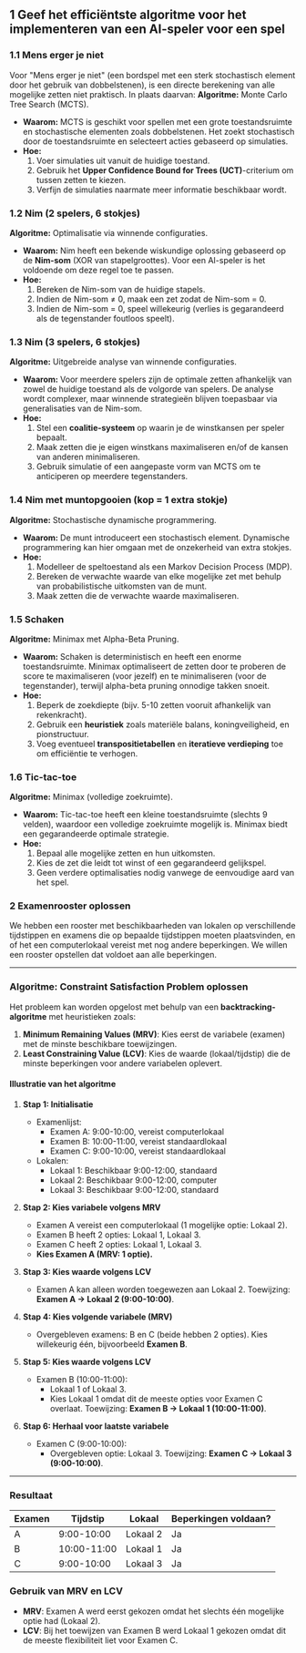## 1 Geef het efficiëntste algoritme voor het implementeren van een AI-speler voor een spel

### 1.1 Mens erger je niet

Voor "Mens erger je niet" (een bordspel met een sterk stochastisch element door het gebruik van dobbelstenen), is een directe berekening van alle mogelijke zetten niet praktisch. In plaats daarvan:
**Algoritme:** Monte Carlo Tree Search (MCTS).

- **Waarom:** MCTS is geschikt voor spellen met een grote toestandsruimte en stochastische elementen zoals dobbelstenen. Het zoekt stochastisch door de toestandsruimte en selecteert acties gebaseerd op simulaties.
- **Hoe:**
  1. Voer simulaties uit vanuit de huidige toestand.
  2. Gebruik het **Upper Confidence Bound for Trees (UCT)**-criterium om tussen zetten te kiezen.
  3. Verfijn de simulaties naarmate meer informatie beschikbaar wordt.

### 1.2 Nim (2 spelers, 6 stokjes)

**Algoritme:** Optimalisatie via winnende configuraties.

- **Waarom:** Nim heeft een bekende wiskundige oplossing gebaseerd op de **Nim-som** (XOR van stapelgroottes). Voor een AI-speler is het voldoende om deze regel toe te passen.
- **Hoe:**
  1. Bereken de Nim-som van de huidige stapels.
  2. Indien de Nim-som $\neq$ 0, maak een zet zodat de Nim-som = 0.
  3. Indien de Nim-som = 0, speel willekeurig (verlies is gegarandeerd als de tegenstander foutloos speelt).

### 1.3 Nim (3 spelers, 6 stokjes)

**Algoritme:** Uitgebreide analyse van winnende configuraties.

- **Waarom:** Voor meerdere spelers zijn de optimale zetten afhankelijk van zowel de huidige toestand als de volgorde van spelers. De analyse wordt complexer, maar winnende strategieën blijven toepasbaar via generalisaties van de Nim-som.
- **Hoe:**
  1. Stel een **coalitie-systeem** op waarin je de winstkansen per speler bepaalt.
  2. Maak zetten die je eigen winstkans maximaliseren en/of de kansen van anderen minimaliseren.
  3. Gebruik simulatie of een aangepaste vorm van MCTS om te anticiperen op meerdere tegenstanders.

### 1.4 Nim met muntopgooien (kop = 1 extra stokje)

**Algoritme:** Stochastische dynamische programmering.

- **Waarom:** De munt introduceert een stochastisch element. Dynamische programmering kan hier omgaan met de onzekerheid van extra stokjes.
- **Hoe:**
  1. Modelleer de speltoestand als een Markov Decision Process (MDP).
  2. Bereken de verwachte waarde van elke mogelijke zet met behulp van probabilistische uitkomsten van de munt.
  3. Maak zetten die de verwachte waarde maximaliseren.

### 1.5 Schaken

**Algoritme:** Minimax met Alpha-Beta Pruning.

- **Waarom:** Schaken is deterministisch en heeft een enorme toestandsruimte. Minimax optimaliseert de zetten door te proberen de score te maximaliseren (voor jezelf) en te minimaliseren (voor de tegenstander), terwijl alpha-beta pruning onnodige takken snoeit.
- **Hoe:**
  1. Beperk de zoekdiepte (bijv. 5-10 zetten vooruit afhankelijk van rekenkracht).
  2. Gebruik een **heuristiek** zoals materiële balans, koningveiligheid, en pionstructuur.
  3. Voeg eventueel **transpositietabellen** en **iteratieve verdieping** toe om efficiëntie te verhogen.

### 1.6 Tic-tac-toe

**Algoritme:** Minimax (volledige zoekruimte).

- **Waarom:** Tic-tac-toe heeft een kleine toestandsruimte (slechts 9 velden), waardoor een volledige zoekruimte mogelijk is. Minimax biedt een gegarandeerde optimale strategie.
- **Hoe:**
  1. Bepaal alle mogelijke zetten en hun uitkomsten.
  2. Kies de zet die leidt tot winst of een gegarandeerd gelijkspel.
  3. Geen verdere optimalisaties nodig vanwege de eenvoudige aard van het spel.

### 2 Examenrooster oplossen

We hebben een rooster met beschikbaarheden van lokalen op verschillende tijdstippen en examens die op bepaalde tijdstippen moeten plaatsvinden, en of het een computerlokaal vereist met nog andere beperkingen. We willen een rooster opstellen dat voldoet aan alle beperkingen.

---

### Algoritme: Constraint Satisfaction Problem oplossen

Het probleem kan worden opgelost met behulp van een **backtracking-algoritme** met heuristieken zoals:

1. **Minimum Remaining Values (MRV)**: Kies eerst de variabele (examen) met de minste beschikbare toewijzingen.
2. **Least Constraining Value (LCV)**: Kies de waarde (lokaal/tijdstip) die de minste beperkingen voor andere variabelen oplevert.

#### Illustratie van het algoritme

1. **Stap 1: Initialisatie**

   - Examenlijst:
     - Examen A: 9:00-10:00, vereist computerlokaal
     - Examen B: 10:00-11:00, vereist standaardlokaal
     - Examen C: 9:00-10:00, vereist standaardlokaal
   - Lokalen:
     - Lokaal 1: Beschikbaar 9:00-12:00, standaard
     - Lokaal 2: Beschikbaar 9:00-12:00, computer
     - Lokaal 3: Beschikbaar 9:00-12:00, standaard

2. **Stap 2: Kies variabele volgens MRV**

   - Examen A vereist een computerlokaal (1 mogelijke optie: Lokaal 2).
   - Examen B heeft 2 opties: Lokaal 1, Lokaal 3.
   - Examen C heeft 2 opties: Lokaal 1, Lokaal 3.
   - **Kies Examen A (MRV: 1 optie).**

3. **Stap 3: Kies waarde volgens LCV**

   - Examen A kan alleen worden toegewezen aan Lokaal 2. Toewijzing: **Examen A → Lokaal 2 (9:00-10:00)**.

4. **Stap 4: Kies volgende variabele (MRV)**

   - Overgebleven examens: B en C (beide hebben 2 opties). Kies willekeurig één, bijvoorbeeld **Examen B**.

5. **Stap 5: Kies waarde volgens LCV**

   - Examen B (10:00-11:00):
     - Lokaal 1 of Lokaal 3.
     - Kies Lokaal 1 omdat dit de meeste opties voor Examen C overlaat. Toewijzing: **Examen B → Lokaal 1 (10:00-11:00)**.

6. **Stap 6: Herhaal voor laatste variabele**
   - Examen C (9:00-10:00):
     - Overgebleven optie: Lokaal 3. Toewijzing: **Examen C → Lokaal 3 (9:00-10:00)**.

---

### Resultaat

| Examen | Tijdstip    | Lokaal   | Beperkingen voldaan? |
| ------ | ----------- | -------- | -------------------- |
| A      | 9:00-10:00  | Lokaal 2 | Ja                   |
| B      | 10:00-11:00 | Lokaal 1 | Ja                   |
| C      | 9:00-10:00  | Lokaal 3 | Ja                   |

### Gebruik van MRV en LCV

- **MRV**: Examen A werd eerst gekozen omdat het slechts één mogelijke optie had (Lokaal 2).
- **LCV**: Bij het toewijzen van Examen B werd Lokaal 1 gekozen omdat dit de meeste flexibiliteit liet voor Examen C.
